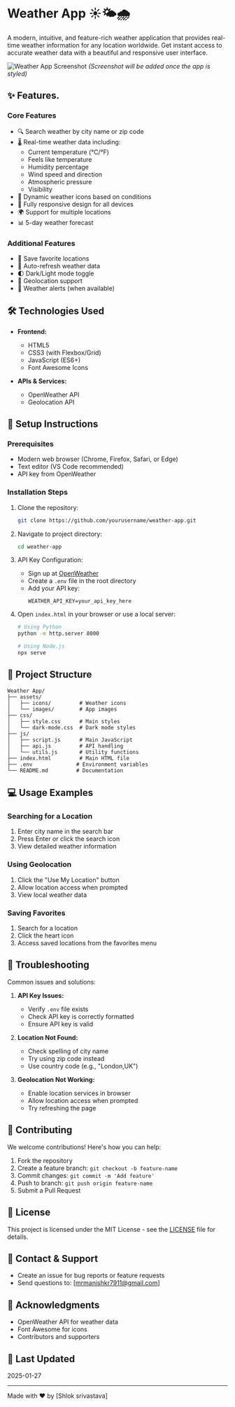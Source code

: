   # Weather App ☀️🌤️🌧️

A modern, intuitive, and feature-rich weather application that provides real-time weather information for any location worldwide. Get instant access to accurate weather data with a beautiful and responsive user interface.

![Weather App Screenshot](screenshots/weather-app.png)
*(Screenshot will be added once the app is styled)*

## ✨ Features. 

### Core Features
- 🔍 Search weather by city name or zip code
- 🌡️ Real-time weather data including:
  - Current temperature (°C/°F)
  - Feels like temperature
  - Humidity percentage
  - Wind speed and direction
  - Atmospheric pressure
  - Visibility
- 🎨 Dynamic weather icons based on conditions
- 📱 Fully responsive design for all devices
- 🌍 Support for multiple locations
- 📊 5-day weather forecast

### Additional Features
- 💾 Save favorite locations
- 🔄 Auto-refresh weather data
- 🌓 Dark/Light mode toggle
- 📍 Geolocation support
- 🔔 Weather alerts (when available)

## 🛠️ Technologies Used

- **Frontend:**
  - HTML5
  - CSS3 (with Flexbox/Grid)
  - JavaScript (ES6+)
  - Font Awesome Icons
  
- **APIs & Services:**
  - OpenWeather API
  - Geolocation API

## 🚀 Setup Instructions

### Prerequisites
- Modern web browser (Chrome, Firefox, Safari, or Edge)
- Text editor (VS Code recommended)
- API key from OpenWeather

### Installation Steps

1. Clone the repository:
   ```bash
   git clone https://github.com/yourusername/weather-app.git
   ```

2. Navigate to project directory:
   ```bash
   cd weather-app
   ```

3. API Key Configuration:
   - Sign up at [OpenWeather](https://openweathermap.org/api)
   - Create a `.env` file in the root directory
   - Add your API key:
     ```env
     WEATHER_API_KEY=your_api_key_here
     ```

4. Open `index.html` in your browser or use a local server:
   ```bash
   # Using Python
   python -m http.server 8000
   
   # Using Node.js
   npx serve
   ```

## 📁 Project Structure

```
Weather App/
├── assets/
│   ├── icons/         # Weather icons
│   └── images/        # App images
├── css/
│   ├── style.css      # Main styles
│   └── dark-mode.css  # Dark mode styles
├── js/
│   ├── script.js      # Main JavaScript
│   ├── api.js         # API handling
│   └── utils.js       # Utility functions
├── index.html         # Main HTML file
├── .env              # Environment variables
└── README.md         # Documentation
```

## 💻 Usage Examples

### Searching for a Location
1. Enter city name in the search bar
2. Press Enter or click the search icon
3. View detailed weather information

### Using Geolocation
1. Click the "Use My Location" button
2. Allow location access when prompted
3. View local weather data

### Saving Favorites
1. Search for a location
2. Click the heart icon
3. Access saved locations from the favorites menu

## 🔧 Troubleshooting

Common issues and solutions:

1. **API Key Issues:**
   - Verify `.env` file exists
   - Check API key is correctly formatted
   - Ensure API key is valid

2. **Location Not Found:**
   - Check spelling of city name
   - Try using zip code instead
   - Use country code (e.g., "London,UK")

3. **Geolocation Not Working:**
   - Enable location services in browser
   - Allow location access when prompted
   - Try refreshing the page

## 🤝 Contributing

We welcome contributions! Here's how you can help:

1. Fork the repository
2. Create a feature branch: `git checkout -b feature-name`
3. Commit changes: `git commit -m 'Add feature'`
4. Push to branch: `git push origin feature-name`
5. Submit a Pull Request

## 📝 License

This project is licensed under the MIT License - see the [LICENSE](LICENSE) file for details.

## 📧 Contact & Support

- Create an issue for bug reports or feature requests
- Send questions to: [mrmanishkr7911@gmail.com]

## 🙏 Acknowledgments

- OpenWeather API for weather data
- Font Awesome for icons
- Contributors and supporters

## 📅 Last Updated

2025-01-27

---
Made with ❤️ by [Shlok srivastava]
